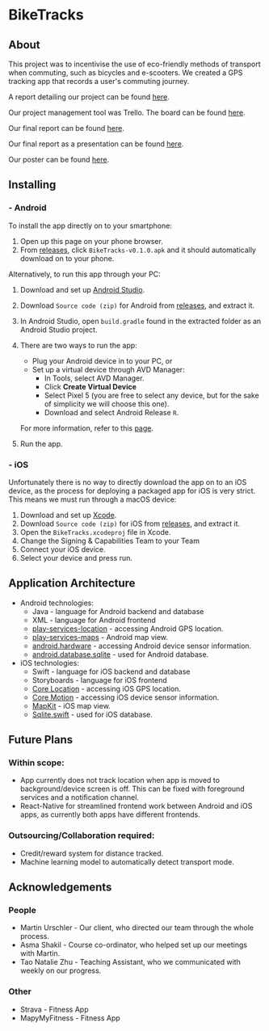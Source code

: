 # BikeTracks


## About 

This project was to incentivise the use of eco-friendly methods of transport when commuting, such as bicycles and e-scooters. We created a GPS tracking app that records a user's commuting journey.

A report detailing our project can be found [here](https://docs.google.com/spreadsheets/d/1bhnV-CQRMy3Z0npQd9XSoTdkYxz0ew5e648S00qkJZ8).

Our project management tool was Trello. The board can be found [here](https://trello.com/b/W3KX3XdZ/capstone).

Our final report can be found [here](https://docs.google.com/document/d/15r2RIgTmqzOvhRFX8bYyKclPpC7Zdu8Z/edit?usp=sharing&ouid=116661549430453667160&rtpof=true&sd=true).

Our final report as a presentation can be found [here](https://docs.google.com/presentation/d/1oHXGEyzFk9dPt5eut829Y6BimSt39DO302DqcS5vmPU/edit?usp=sharing).

Our poster can be found [here](https://docs.google.com/presentation/d/17tuOgRGhaFwk8EHqv6dtkAKLN-GMocgutV4dkIGqNgI/edit?usp=sharing).


## Installing

###  - Android 
To install the app directly on to your smartphone:
1.  Open up this page on your phone browser. 
2.  From [releases](https://github.com/uoa-compsci399-s2-2021/Team9-BikeTracks-App-Development/releases), click `BikeTracks-v0.1.0.apk` and it should automatically download on to your phone.

Alternatively, to run this app through your PC: 
1.  Download and set up [Android Studio](https://developer.android.com/studio).
2.  Download `Source code (zip)` for Android from [releases](https://github.com/uoa-compsci399-s2-2021/Team9-BikeTracks-App-Development/releases), and extract it.
3.  In Android Studio, open `build.gradle` found in the extracted folder as an Android Studio project.
4. There are two ways to run the app:
    - Plug your Android device in to your PC, or
    - Set up a virtual device through AVD Manager: 
      - In Tools, select AVD Manager.
      - Click **Create Virtual Device**
      - Select Pixel 5 (you are free to select any device, but for the sake of simplicity we will choose this one).
      - Download and select Android Release `R`.
    
    For more information, refer to this [page](https://developer.android.com/training/basics/firstapp/running-app).
5. Run the app.


### - iOS

Unfortunately there is no way to directly download the app on to an iOS device, as the process for deploying a packaged app for iOS is very strict. This means we must run through a macOS device:
1. Download and set up [Xcode](https://developer.apple.com/xcode/resources/).
2. Download `Source code (zip)` for iOS from [releases](https://github.com/uoa-compsci399-s2-2021/Team9-BikeTracks-App-Development/releases), and extract it.
3. Open the `BikeTracks.xcodeproj` file in Xcode.
4. Change the Signing & Capabilities Team to your Team
5. Connect your iOS device.
6. Select your device and press run.

## Application Architecture

- Android technologies:
  - Java - language for Android backend and database
  - XML - language for Android frontend
  - [play-services-location](https://developer.android.com/training/location) -    accessing Android GPS location.
  - [play-services-maps](https://developers.google.com/maps/documentation/android-sdk/overview) - Android map view.
  - [android.hardware](https://developer.android.com/reference/android/hardware/package-summary) - accessing Android device sensor information.
  - [android.database.sqlite](https://developer.android.com/reference/android/database/sqlite/package-summary) - used for Android database.
- iOS technologies:
  - Swift - language for iOS backend and database
  - Storyboards - language for iOS frontend
  - [Core Location](https://developer.apple.com/documentation/corelocation) - accessing iOS GPS location.
  - [Core Motion](https://developer.apple.com/documentation/coremotion) - accessing iOS device sensor information. 
  - [MapKit](https://developer.apple.com/documentation/mapkit) - iOS map view.
  - [Sqlite.swift](https://github.com/stephencelis/SQLite.swift) - used for iOS database.

## Future Plans


### Within scope:

  - App currently does not track location when app is moved to background/device screen is off. This can be fixed with foreground services and a notification channel.
  - React-Native for streamlined frontend work between Android and iOS apps, as currently both apps have different frontends.
  
### Outsourcing/Collaboration required:

  - Credit/reward system for distance tracked.    
  - Machine learning model to automatically detect transport mode.

## Acknowledgements


### People

- Martin Urschler - Our client, who directed our team through the whole process.
- Asma Shakil - Course co-ordinator, who helped set up our meetings with Martin. 
- Tao Natalie Zhu - Teaching Assistant, who we communicated with weekly on our progress.

### Other
- Strava - Fitness App 
- MapyMyFitness - Fitness App
